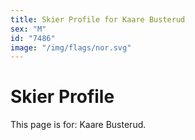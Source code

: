 ```yaml
---
title: Skier Profile for Kaare Busterud
sex: "M"
id: "7486"
image: "/img/flags/nor.svg" 
---
```


# Skier Profile

This page is for: Kaare Busterud.
    